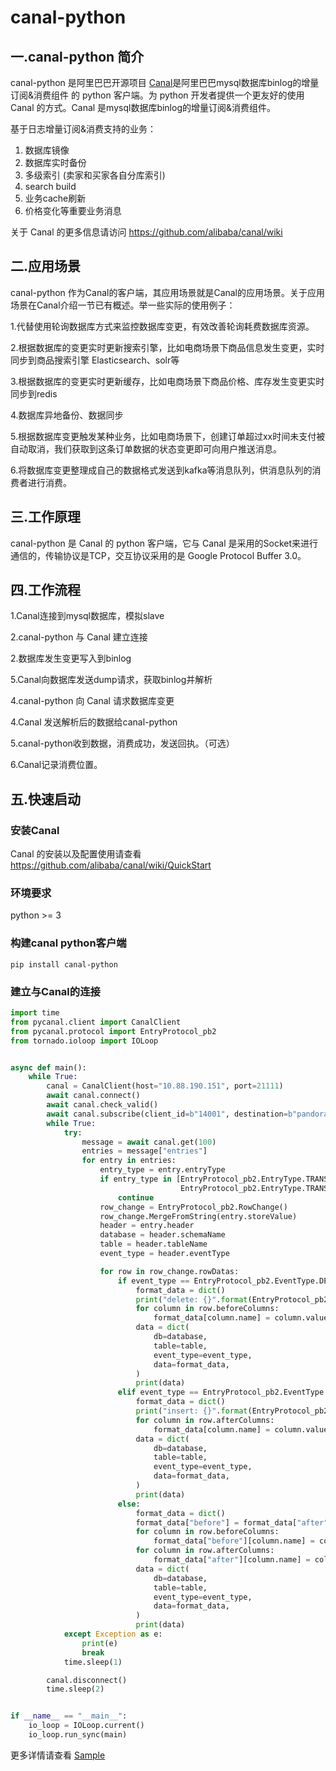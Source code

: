 # canal-python

## 一.canal-python 简介

canal-python 是阿里巴巴开源项目 [Canal](https://github.com/alibaba/canal)是阿里巴巴mysql数据库binlog的增量订阅&消费组件 的 python 客户端。为 python 开发者提供一个更友好的使用 Canal 的方式。Canal 是mysql数据库binlog的增量订阅&消费组件。

基于日志增量订阅&消费支持的业务：

1. 数据库镜像
2. 数据库实时备份
3. 多级索引 (卖家和买家各自分库索引)
4. search build
5. 业务cache刷新
6. 价格变化等重要业务消息

关于 Canal 的更多信息请访问 https://github.com/alibaba/canal/wiki

## 二.应用场景

canal-python 作为Canal的客户端，其应用场景就是Canal的应用场景。关于应用场景在Canal介绍一节已有概述。举一些实际的使用例子：

1.代替使用轮询数据库方式来监控数据库变更，有效改善轮询耗费数据库资源。

2.根据数据库的变更实时更新搜索引擎，比如电商场景下商品信息发生变更，实时同步到商品搜索引擎 Elasticsearch、solr等

3.根据数据库的变更实时更新缓存，比如电商场景下商品价格、库存发生变更实时同步到redis

4.数据库异地备份、数据同步

5.根据数据库变更触发某种业务，比如电商场景下，创建订单超过xx时间未支付被自动取消，我们获取到这条订单数据的状态变更即可向用户推送消息。

6.将数据库变更整理成自己的数据格式发送到kafka等消息队列，供消息队列的消费者进行消费。

## 三.工作原理

canal-python  是 Canal 的 python 客户端，它与 Canal 是采用的Socket来进行通信的，传输协议是TCP，交互协议采用的是 Google Protocol Buffer 3.0。

## 四.工作流程

1.Canal连接到mysql数据库，模拟slave

2.canal-python 与 Canal 建立连接

2.数据库发生变更写入到binlog

5.Canal向数据库发送dump请求，获取binlog并解析

4.canal-python 向 Canal 请求数据库变更

4.Canal 发送解析后的数据给canal-python

5.canal-python收到数据，消费成功，发送回执。（可选）

6.Canal记录消费位置。

## 五.快速启动

### 安装Canal

Canal 的安装以及配置使用请查看 https://github.com/alibaba/canal/wiki/QuickStart

### 环境要求
python >= 3

### 构建canal python客户端

````shell
pip install canal-python
````

### 建立与Canal的连接
````python
import time
from pycanal.client import CanalClient
from pycanal.protocol import EntryProtocol_pb2
from tornado.ioloop import IOLoop


async def main():
    while True:
        canal = CanalClient(host="10.88.190.151", port=21111)
        await canal.connect()
        await canal.check_valid()
        await canal.subscribe(client_id=b"14001", destination=b"pandora")
        while True:
            try:
                message = await canal.get(100)
                entries = message["entries"]
                for entry in entries:
                    entry_type = entry.entryType
                    if entry_type in [EntryProtocol_pb2.EntryType.TRANSACTIONBEGIN,
                                      EntryProtocol_pb2.EntryType.TRANSACTIONEND]:
                        continue
                    row_change = EntryProtocol_pb2.RowChange()
                    row_change.MergeFromString(entry.storeValue)
                    header = entry.header
                    database = header.schemaName
                    table = header.tableName
                    event_type = header.eventType

                    for row in row_change.rowDatas:
                        if event_type == EntryProtocol_pb2.EventType.DELETE:
                            format_data = dict()
                            print("delete: {}".format(EntryProtocol_pb2.EventType.DELETE))
                            for column in row.beforeColumns:
                                format_data[column.name] = column.value
                            data = dict(
                                db=database,
                                table=table,
                                event_type=event_type,
                                data=format_data,
                            )
                            print(data)
                        elif event_type == EntryProtocol_pb2.EventType.INSERT:
                            format_data = dict()
                            print("insert: {}".format(EntryProtocol_pb2.EventType.INSERT))
                            for column in row.afterColumns:
                                format_data[column.name] = column.value
                            data = dict(
                                db=database,
                                table=table,
                                event_type=event_type,
                                data=format_data,
                            )
                            print(data)
                        else:
                            format_data = dict()
                            format_data["before"] = format_data["after"] = dict()
                            for column in row.beforeColumns:
                                format_data["before"][column.name] = column.value
                            for column in row.afterColumns:
                                format_data["after"][column.name] = column.value
                            data = dict(
                                db=database,
                                table=table,
                                event_type=event_type,
                                data=format_data,
                            )
                            print(data)
            except Exception as e:
                print(e)
                break
            time.sleep(1)

        canal.disconnect()
        time.sleep(2)


if __name__ == "__main__":
    io_loop = IOLoop.current()
    io_loop.run_sync(main)
````

更多详情请查看 [Sample](https://github.com/vallee11/canal-python/canal/example.py)

